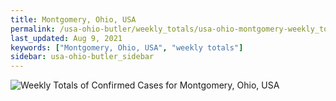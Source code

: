 ```yaml
---
title: Montgomery, Ohio, USA
permalink: /usa-ohio-butler/weekly_totals/usa-ohio-montgomery-weekly_totals.html
last_updated: Aug 9, 2021
keywords: ["Montgomery, Ohio, USA", "weekly totals"]
sidebar: usa-ohio-butler_sidebar
---
```


![Weekly Totals of Confirmed Cases for Montgomery, Ohio, USA](/covid_tracker/images/graphs/usa-ohio-montgomery-weekly_totals_graph.png)
